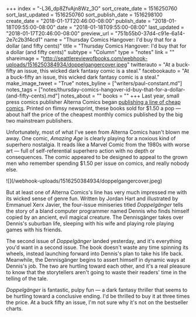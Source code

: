 +++
index = "-L36_dp8ZfvAjn8Wz_3O"
sort_create_date = 1516250760
sort_last_updated = 1516250760
sort_publish_date = 1516298100
create_date = "2018-01-17T20:46:00-08:00"
publish_date = "2018-01-18T09:55:00-08:00"
date = "2018-01-18T09:55:00-08:00"
last_updated = "2018-01-17T20:46:00-08:00"
preview_url = "751b55b0-37d4-c91e-6a14-2e7c2b3f4cd1"
name = "Thursday Comics Hangover: I'd buy that for a dollar (and fifty cents)"
title = "Thursday Comics Hangover: I'd buy that for a dollar (and fifty cents)"
subtype = "Column"
type = "notes"
link = ""
shareimage = "http://seattlereviewofbooks.com/webhook-uploads/1516250384934/doppelgangercover.jpeg"
twitterauto = "At a buck-fifty an issue, this wicked dark fantasy comic is a steal."
facebookauto = "At a buck-fifty an issue, this wicked dark fantasy comic is a steal."
make_image_tweet = "True"
notes_byline = ["writers/paul-constant.md"]
notes_tags = ["notes/thursday-comics-hangover-id-buy-that-for-a-dollar-(and-fifty-cents).md"]
notes_about = ""
books = ""
+++
Last year, small press comics publisher Alterna Comics began [publishing a line of cheap comics](https://www.bleedingcool.com/2017/01/03/alterna-make-comics-affordable-2017-newsprint-2-prices/). Printed on flimsy newsprint, these books sold for $1.50 a pop — about half the price of the cheapest monthly comics published by the big two mainstream publishers.

Unfortunately, most of what I've seen from Alterna Comics hasn't blown me away. One comic, *Amazing Age* is clearly playing for a noxious kind of superhero nostalgia. It reads like a Marvel Comic from the 1980s  with worse art — full of self-referential superhero action with no depth or consequences. The comic appeared to be designed to appeal to the grown men who remember spending $1.50 per issue on comics, and really nobody else.

<p class="image-left">![](/webhook-uploads/1516250384934/doppelgangercover.jpeg)</p>

But at least one of Alterna Comics's line has very much impressed me with its wicked sense of genre fun. Written by Jordan Hart and illustrated by Emmanuel Xerx Javier, the four-issue miniseries titled *Doppelgänger* tells the story of a bland computer programmer named Dennis who finds himself copied by an ancient, evil magical creature. The Dennisgänger takes over Dennis's suburban life, sleeping with his wife and playing role playing games with his friends.

The second issue of *Doppelgänger* landed yesterday, and it's everything you'd want in a second issue. The book doesn't waste any time spinning its wheels, instead launching forward into Dennis's plan to take his life back. Meanwhile, the Dennisgänger begins to assert himself in dynamic ways at Dennis's job. The two are hurtling toward each other, and it's a real pleasure to know that the storytellers aren't going to waste their readers' time in the telling of the tale.

*Doppelgänger* is fantastic, pulpy fun — a dark fantasy thriller that seems to be hurtling toward a conclusive ending. I'd be thrilled to buy it at three times the price. At a buck fifty an issue, I'm not sure why it's not on the bestseller charts.